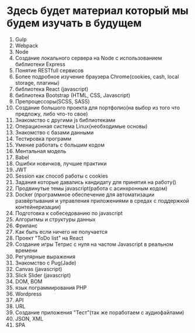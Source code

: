 # Здесь будет материал который мы будем изучать в будущем
1) Gulp
2) Webpack
3) Node
4) Создание локального сервера на Node с использованием библиотеки Express
5) Понятие RESTfull сервисов
6) Более подробное изучение браузера Chrome(cookies, cash, local storage, плагины)
7) библиотека React (javascript)
8) библиотека Bootstrap (HTML, CSS, Javascript)
9) Препроцессоры(SCSS, SASS)
10) Создание большого проекта для портфолио(на выбор из того что предложу, либо что-то свое)
11) Знакомство с другими js библиотеками
12) Операционная система Linux(необходимые основы)
13) Знакомство с базами данными
14) Тестировка программ
15) Умение работать с большим кодом
16) Ментальная модель
17) Babel
18) Ошибки новичков, лучшие практики
19) JWT
20) Session как способ работы с cookies
21) Задания которые давались кандидату для принятия на работу()
22) Продвинутые темы  javascript(работа с асинхронным кодом)
23) Docker (программное обеспечение для автоматизации развёртывания и управления приложениями в средах с поддержкой контейнеризации)</br>
24) Подготовка к собеседованию по javascript
25) Алгоритмы и структуры данных
26) Фриланс
27) Как быть если ничего не получается
28) Проект "ToDo list" на React
29) Создание игры Тетрис с нуля на частом Javascript в реальном времени
30) Регулярные выражения
31) Знакомство с Pug(Jade)
32) Canvas (javascript)
33) Slick Slider (javascript)
34) DOM, BOM
35) язык пограммирования PHP
36) Wordpress
37) API
38) URL
39) Создание приложения "Тест"(так же поработаем с аудиофайлами)
40) JSON, XML
41) SPA
